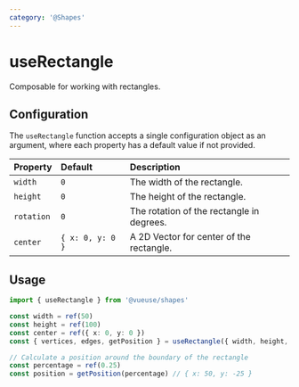 ```yaml
---
category: '@Shapes'
---
```


# useRectangle

Composable for working with rectangles.

## Configuration

The `useRectangle` function accepts a single configuration object as an argument, where each property has a default value if not provided.

| Property   | Default          | Description                               |
|:-----------|:-----------------|:------------------------------------------|
| `width`    | `0`              | The width of the rectangle.               |
| `height`   | `0`              | The height of the rectangle.              |
| `rotation` | `0`              | The rotation of the rectangle in degrees. |
| `center`   | `{ x: 0, y: 0 }` | A 2D Vector for center of the rectangle.  |

## Usage

```ts
import { useRectangle } from '@vueuse/shapes'

const width = ref(50)
const height = ref(100)
const center = ref({ x: 0, y: 0 })
const { vertices, edges, getPosition } = useRectangle({ width, height, center })

// Calculate a position around the boundary of the rectangle
const percentage = ref(0.25)
const position = getPosition(percentage) // { x: 50, y: -25 }
```
